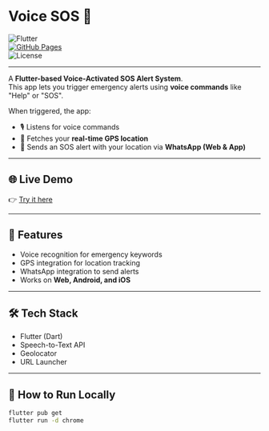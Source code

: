 # Voice SOS 🚨  

![Flutter](https://img.shields.io/badge/Flutter-02569B?style=for-the-badge&logo=flutter&logoColor=white)  
[![GitHub Pages](https://img.shields.io/badge/Live-Demo-success?style=for-the-badge&logo=github)](https://shreyapandeyyyy.github.io/voice_sos/)  
![License](https://img.shields.io/badge/License-MIT-green?style=for-the-badge)  

---

A **Flutter-based Voice-Activated SOS Alert System**.  
This app lets you trigger emergency alerts using **voice commands** like "Help" or "SOS".  

When triggered, the app:  
- 🎙️ Listens for voice commands  
- 📍 Fetches your **real-time GPS location**  
- 📲 Sends an SOS alert with your location via **WhatsApp (Web & App)**  

---

## 🌐 Live Demo
👉 [Try it here](https://shreyapandeyyyy.github.io/voice_sos/)  

---

## 🚀 Features
- Voice recognition for emergency keywords  
- GPS integration for location tracking  
- WhatsApp integration to send alerts  
- Works on **Web, Android, and iOS**  

---

## 🛠️ Tech Stack
- Flutter (Dart)  
- Speech-to-Text API  
- Geolocator  
- URL Launcher  

---

## 📌 How to Run Locally
```bash
flutter pub get
flutter run -d chrome
